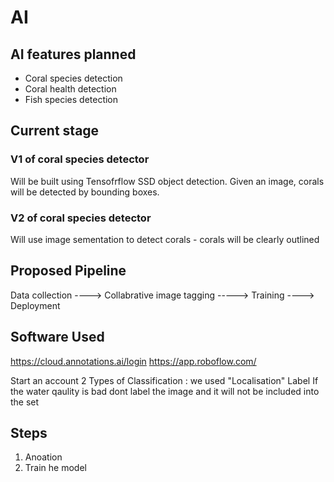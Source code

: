 # AI 

## AI features planned
- Coral species detection
- Coral health detection
- Fish species detection

## Current stage

### V1 of coral species detector

Will be built using Tensofrflow SSD object detection. Given an image, corals will be detected by bounding boxes.

### V2 of coral species detector

Will use image sementation to detect corals - corals will be clearly outlined 


## Proposed Pipeline 

Data collection ----> Collabrative image tagging -----> Training ----> Deployment 

## Software Used 
https://cloud.annotations.ai/login
https://app.roboflow.com/


Start an account 
2 Types of Classification : we used "Localisation" 
Label 
If the water qaulity is bad dont label the image and it will not be included into the set 

## Steps 

1. Anoation 
2. Train he model 
